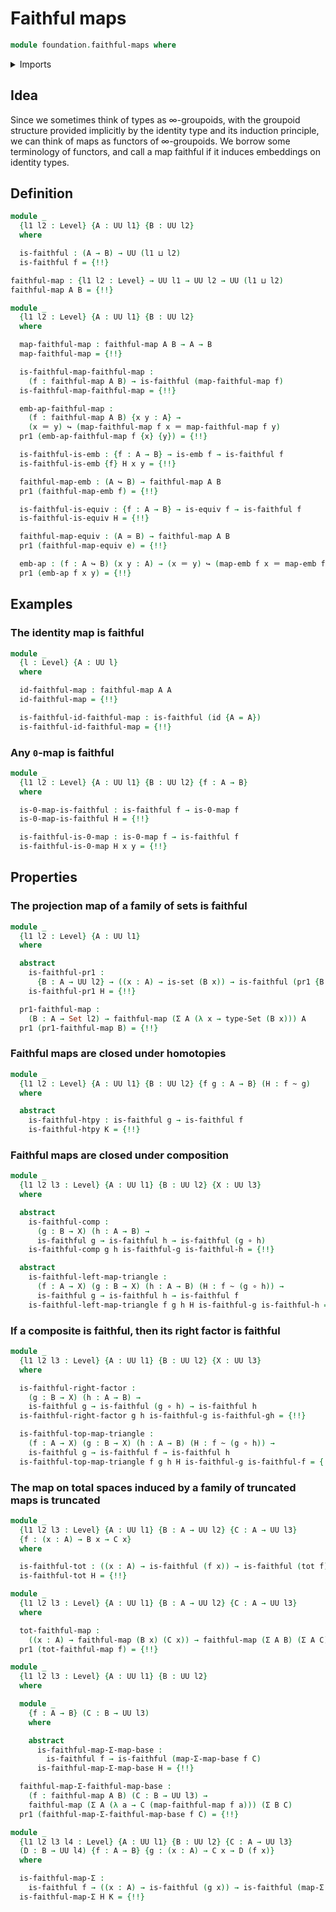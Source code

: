 # Faithful maps

```agda
module foundation.faithful-maps where
```

<details><summary>Imports</summary>

```agda
open import foundation.0-maps
open import foundation.action-on-identifications-functions
open import foundation.dependent-pair-types
open import foundation.universe-levels

open import foundation-core.embeddings
open import foundation-core.equivalences
open import foundation-core.function-types
open import foundation-core.functoriality-dependent-pair-types
open import foundation-core.homotopies
open import foundation-core.identity-types
open import foundation-core.propositional-maps
open import foundation-core.sets
open import foundation-core.truncated-maps
open import foundation-core.truncation-levels
```

</details>

## Idea

Since we sometimes think of types as ∞-groupoids, with the groupoid structure
provided implicitly by the identity type and its induction principle, we can
think of maps as functors of ∞-groupoids. We borrow some terminology of
functors, and call a map faithful if it induces embeddings on identity types.

## Definition

```agda
module _
  {l1 l2 : Level} {A : UU l1} {B : UU l2}
  where

  is-faithful : (A → B) → UU (l1 ⊔ l2)
  is-faithful f = {!!}

faithful-map : {l1 l2 : Level} → UU l1 → UU l2 → UU (l1 ⊔ l2)
faithful-map A B = {!!}

module _
  {l1 l2 : Level} {A : UU l1} {B : UU l2}
  where

  map-faithful-map : faithful-map A B → A → B
  map-faithful-map = {!!}

  is-faithful-map-faithful-map :
    (f : faithful-map A B) → is-faithful (map-faithful-map f)
  is-faithful-map-faithful-map = {!!}

  emb-ap-faithful-map :
    (f : faithful-map A B) {x y : A} →
    (x ＝ y) ↪ (map-faithful-map f x ＝ map-faithful-map f y)
  pr1 (emb-ap-faithful-map f {x} {y}) = {!!}

  is-faithful-is-emb : {f : A → B} → is-emb f → is-faithful f
  is-faithful-is-emb {f} H x y = {!!}

  faithful-map-emb : (A ↪ B) → faithful-map A B
  pr1 (faithful-map-emb f) = {!!}

  is-faithful-is-equiv : {f : A → B} → is-equiv f → is-faithful f
  is-faithful-is-equiv H = {!!}

  faithful-map-equiv : (A ≃ B) → faithful-map A B
  pr1 (faithful-map-equiv e) = {!!}

  emb-ap : (f : A ↪ B) (x y : A) → (x ＝ y) ↪ (map-emb f x ＝ map-emb f y)
  pr1 (emb-ap f x y) = {!!}
```

## Examples

### The identity map is faithful

```agda
module _
  {l : Level} {A : UU l}
  where

  id-faithful-map : faithful-map A A
  id-faithful-map = {!!}

  is-faithful-id-faithful-map : is-faithful (id {A = A})
  is-faithful-id-faithful-map = {!!}
```

### Any `0`-map is faithful

```agda
module _
  {l1 l2 : Level} {A : UU l1} {B : UU l2} {f : A → B}
  where

  is-0-map-is-faithful : is-faithful f → is-0-map f
  is-0-map-is-faithful H = {!!}

  is-faithful-is-0-map : is-0-map f → is-faithful f
  is-faithful-is-0-map H x y = {!!}
```

## Properties

### The projection map of a family of sets is faithful

```agda
module _
  {l1 l2 : Level} {A : UU l1}
  where

  abstract
    is-faithful-pr1 :
      {B : A → UU l2} → ((x : A) → is-set (B x)) → is-faithful (pr1 {B = B})
    is-faithful-pr1 H = {!!}

  pr1-faithful-map :
    (B : A → Set l2) → faithful-map (Σ A (λ x → type-Set (B x))) A
  pr1 (pr1-faithful-map B) = {!!}
```

### Faithful maps are closed under homotopies

```agda
module _
  {l1 l2 : Level} {A : UU l1} {B : UU l2} {f g : A → B} (H : f ~ g)
  where

  abstract
    is-faithful-htpy : is-faithful g → is-faithful f
    is-faithful-htpy K = {!!}
```

### Faithful maps are closed under composition

```agda
module _
  {l1 l2 l3 : Level} {A : UU l1} {B : UU l2} {X : UU l3}
  where

  abstract
    is-faithful-comp :
      (g : B → X) (h : A → B) →
      is-faithful g → is-faithful h → is-faithful (g ∘ h)
    is-faithful-comp g h is-faithful-g is-faithful-h = {!!}

  abstract
    is-faithful-left-map-triangle :
      (f : A → X) (g : B → X) (h : A → B) (H : f ~ (g ∘ h)) →
      is-faithful g → is-faithful h → is-faithful f
    is-faithful-left-map-triangle f g h H is-faithful-g is-faithful-h = {!!}
```

### If a composite is faithful, then its right factor is faithful

```agda
module _
  {l1 l2 l3 : Level} {A : UU l1} {B : UU l2} {X : UU l3}
  where

  is-faithful-right-factor :
    (g : B → X) (h : A → B) →
    is-faithful g → is-faithful (g ∘ h) → is-faithful h
  is-faithful-right-factor g h is-faithful-g is-faithful-gh = {!!}

  is-faithful-top-map-triangle :
    (f : A → X) (g : B → X) (h : A → B) (H : f ~ (g ∘ h)) →
    is-faithful g → is-faithful f → is-faithful h
  is-faithful-top-map-triangle f g h H is-faithful-g is-faithful-f = {!!}
```

### The map on total spaces induced by a family of truncated maps is truncated

```agda
module _
  {l1 l2 l3 : Level} {A : UU l1} {B : A → UU l2} {C : A → UU l3}
  {f : (x : A) → B x → C x}
  where

  is-faithful-tot : ((x : A) → is-faithful (f x)) → is-faithful (tot f)
  is-faithful-tot H = {!!}

module _
  {l1 l2 l3 : Level} {A : UU l1} {B : A → UU l2} {C : A → UU l3}
  where

  tot-faithful-map :
    ((x : A) → faithful-map (B x) (C x)) → faithful-map (Σ A B) (Σ A C)
  pr1 (tot-faithful-map f) = {!!}

module _
  {l1 l2 l3 : Level} {A : UU l1} {B : UU l2}
  where

  module _
    {f : A → B} (C : B → UU l3)
    where

    abstract
      is-faithful-map-Σ-map-base :
        is-faithful f → is-faithful (map-Σ-map-base f C)
      is-faithful-map-Σ-map-base H = {!!}

  faithful-map-Σ-faithful-map-base :
    (f : faithful-map A B) (C : B → UU l3) →
    faithful-map (Σ A (λ a → C (map-faithful-map f a))) (Σ B C)
  pr1 (faithful-map-Σ-faithful-map-base f C) = {!!}

module _
  {l1 l2 l3 l4 : Level} {A : UU l1} {B : UU l2} {C : A → UU l3}
  (D : B → UU l4) {f : A → B} {g : (x : A) → C x → D (f x)}
  where

  is-faithful-map-Σ :
    is-faithful f → ((x : A) → is-faithful (g x)) → is-faithful (map-Σ D f g)
  is-faithful-map-Σ H K = {!!}
```
